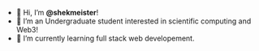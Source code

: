 - 👋 Hi, I’m **@shekmeister**!
- 👀 I’m an Undergraduate student interested in scientific computing and Web3!
- 🌱 I’m currently learning full stack web developement.

<!---
shekmeister/shekmeister is a ✨ special ✨ repository because its `README.md` (this file) appears on your GitHub profile.
You can click the Preview link to take a look at your changes.
--->
